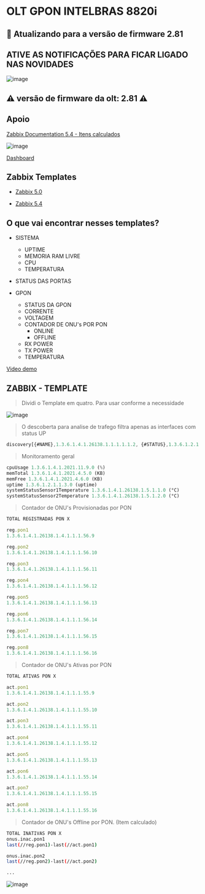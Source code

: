# OLT GPON INTELBRAS 8820i

## 🚧 Atualizando para a versão de firmware 2.81

## ATIVE AS NOTIFICAÇÕES PARA FICAR LIGADO NAS NOVIDADES

![image](https://user-images.githubusercontent.com/23584038/132106564-72ab4986-3c8a-4074-9d0b-9bc77e5c9d80.png)

## ⚠️ versão de firmware da olt: 2.81 ⚠️

## Apoio

[Zabbix Documentation 5.4 - Itens calculados](https://www.zabbix.com/documentation/5.4/pt/manual/config/items/itemtypes/calculated)

![image](https://user-images.githubusercontent.com/23584038/128234027-a7dff4e8-0073-4a24-a47e-f7d147b4a312.png)

[Dashboard](contents/grafana_dash_OLT_INTELBRAS_8820i.json)

## Zabbix Templates

- [Zabbix 5.0](contents/OLT_INTELBRAS_8820i_ONUs%20zabbix%205_0.xml)

- [Zabbix 5.4](contents/OLT_INTELBRAS_8820i_ONUs%20zabbix%205_4.xml)

## O que vai encontrar nesses templates?

- SISTEMA
  - UPTIME
  - MEMORIA RAM LIVRE
  - CPU
  - TEMPERATURA
  
- STATUS DAS PORTAS

- GPON
  - STATUS DA GPON
  - CORRENTE
  - VOLTAGEM
  - CONTADOR DE ONU's POR PON
    - ONLINE
    - OFFLINE
  - RX POWER
  - TX POWER
  - TEMPERATURA

[Video demo](/contents/demo.mp4)

## ZABBIX - TEMPLATE

> Dividi o Template em quatro. Para usar conforme a necessidade

![image](https://user-images.githubusercontent.com/23584038/132104647-9a10ebe3-7e61-4314-ad9b-a80b87942411.png)

> O descoberta para analise de trafego filtra apenas as interfaces com status UP

```js
discovery[{#NAME},1.3.6.1.4.1.26138.1.1.1.1.1.2, {#STATUS},1.3.6.1.2.1.2.2.1.8]
```

> Monitoramento geral

```js
cpuUsage 1.3.6.1.4.1.2021.11.9.0 (%)
memTotal 1.3.6.1.4.1.2021.4.5.0 (KB)
memFree 1.3.6.1.4.1.2021.4.6.0 (KB)
uptime 1.3.6.1.2.1.1.3.0 (uptime)
systemStatusSensor1Temperature 1.3.6.1.4.1.26138.1.5.1.1.0 (°C)
systemStatusSensor2Temperature 1.3.6.1.4.1.26138.1.5.1.2.0 (°C)
```

> Contador de ONU's Provisionadas por PON

```js
TOTAL REGISTRADAS PON X

reg.pon1
1.3.6.1.4.1.26138.1.4.1.1.1.56.9

reg.pon2
1.3.6.1.4.1.26138.1.4.1.1.1.56.10

reg.pon3
1.3.6.1.4.1.26138.1.4.1.1.1.56.11

reg.pon4
1.3.6.1.4.1.26138.1.4.1.1.1.56.12

reg.pon5
1.3.6.1.4.1.26138.1.4.1.1.1.56.13

reg.pon6
1.3.6.1.4.1.26138.1.4.1.1.1.56.14

reg.pon7
1.3.6.1.4.1.26138.1.4.1.1.1.56.15

reg.pon8
1.3.6.1.4.1.26138.1.4.1.1.1.56.16
```

> Contador de ONU's Ativas por PON

```js
TOTAL ATIVAS PON X

act.pon1
1.3.6.1.4.1.26138.1.4.1.1.1.55.9

act.pon2
1.3.6.1.4.1.26138.1.4.1.1.1.55.10

act.pon3
1.3.6.1.4.1.26138.1.4.1.1.1.55.11

act.pon4
1.3.6.1.4.1.26138.1.4.1.1.1.55.12

act.pon5
1.3.6.1.4.1.26138.1.4.1.1.1.55.13

act.pon6
1.3.6.1.4.1.26138.1.4.1.1.1.55.14

act.pon7
1.3.6.1.4.1.26138.1.4.1.1.1.55.15

act.pon8
1.3.6.1.4.1.26138.1.4.1.1.1.55.16
```

> Contador de ONU's Offline por PON. (Item calculado)

```sh
TOTAL INATIVAS PON X
onus.inac.pon1
last(//reg.pon1)-last(//act.pon1)

onus.inac.pon2
last(//reg.pon2)-last(//act.pon2)

...
```

![image](https://user-images.githubusercontent.com/23584038/132105625-24060a34-e00d-4880-8bc3-02b6eeb9cdd4.png)
